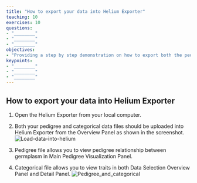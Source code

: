 ```yaml
---
title: "How to export your data into Helium Exporter"
teaching: 10
exercises: 10
questions:
- "________"
- "________"
- "________"
objectives:
- "Providing a step by step demonstration on how to export both the pedigree file and the categorical file from your local computer to Helium Exporter"
keypoints:
- "________"
- "________"
- "________"
---
```


## How to export your data into Helium Exporter

1. Open the Helium Exporter from your local computer. 

2. Both your pedigree and categorical data files should be uploaded into Helium Exporter from the Overview Panel as shown in the screenshot. 
![Load-data-into-helium](https://user-images.githubusercontent.com/45402954/158891096-d66b83b8-38e4-434b-ae0d-fa3c76cf11ea.png)

3. Pedigree file allows you to view pedigree relationship between germplasm in Main Pedigree Visualization Panel.
4. Categorical file allows you to view traits in both Data Selection Overview Panel and Detail Panel. 
![Pedigree_and_categorical](https://user-images.githubusercontent.com/45402954/159816981-0163b053-742a-4c47-b4ce-66b1ee896566.png)
